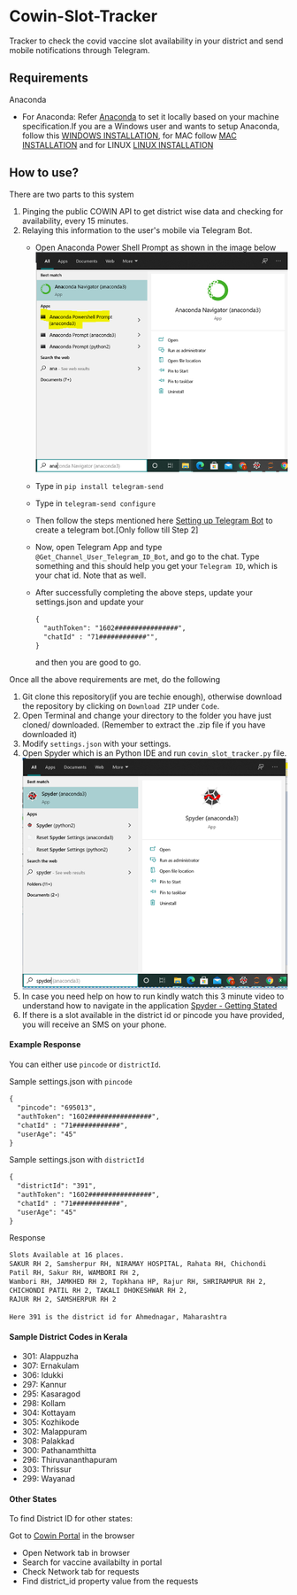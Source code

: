 # Cowin-Slot-Tracker
Tracker to check the covid vaccine slot availability in your district and send mobile notifications through Telegram.

## Requirements
Anaconda
  - For Anaconda: Refer [Anaconda](https://docs.anaconda.com/anaconda/install/) to set it locally based on your machine specification.If you are a Windows user and wants to setup Anaconda, follow this [WINDOWS INSTALLATION](https://www.youtube.com/watch?v=syijLJ3oQzU&ab_channel=AmitThinksAmitThinks), for MAC follow [MAC INSTALLATION](https://www.youtube.com/watch?v=V6ZAv7hBH6Y&ab_channel=JustUnderstandingData) and for LINUX [LINUX INSTALLATION](https://www.youtube.com/watch?v=WFswV4J2ZEs&ab_channel=BoostUpStation)

## How to use?
There are two parts to this system
1. Pinging the public COWIN API to get district wise data and checking for availability, every 15 minutes.
2. Relaying this information to the user's mobile via Telegram Bot.
    - Open Anaconda Power Shell Prompt as shown in the image below
      ![AnancondaPowershell](/images/anaconda_prompt.PNG)
    - Type in ```pip install telegram-send```
    - Type in ```telegram-send configure```
    - Then follow the steps mentioned here [Setting up Telegram Bot](https://medium.com/@robertbracco1/how-to-write-a-telegram-bot-to-send-messages-with-python-bcdf45d0a580) to create a telegram bot.[Only follow till Step 2]
    - Now, open Telegram App and type `@Get_Channel_User_Telegram_ID_Bot`, and go to the chat. Type something and this should help you get your `Telegram ID`, which is your chat id. Note that as well.
    - After successfully completing the above steps, update your settings.json and update your
      ```
      {
        "authToken": "1602################",
        "chatId" : "71############"",
      }
      ```

      and then you are good to go.

Once all the above requirements are met, do the following
1. Git clone this repository(if you are techie enough), otherwise download the repository by clicking on `Download ZIP` under `Code`.
2. Open Terminal and change your directory to the folder you have just cloned/ downloaded. (Remember to extract the .zip file if you have downloaded it)
3. Modify `settings.json` with your settings.   
4. Open Spyder which is an Python IDE and run `covin_slot_tracker.py` file.
   ![Spyder](/images/spyder.PNG)
5. In case you need help on how to run kindly watch this 3 minute video to understand how to navigate in the application [Spyder - Getting Stated](https://youtu.be/E2Dap5SfXkI)
6. If there is a slot available in the district id or pincode you have provided, you will receive an SMS on your phone.

#### Example Response
You can either use `pincode` or `districtId`.

Sample settings.json with `pincode`
```
{
  "pincode": "695013",
  "authToken": "1602################",
  "chatId" : "71############",
  "userAge": "45"
}
```

Sample settings.json with `districtId`
```
{
  "districtId": "391",
  "authToken": "1602################",
  "chatId" : "71############",
  "userAge": "45"
}
```

Response
```
Slots Available at 16 places.
SAKUR RH 2, Samsherpur RH, NIRAMAY HOSPITAL, Rahata RH, Chichondi Patil RH, Sakur RH, WAMBORI RH 2,
Wambori RH, JAMKHED RH 2, Topkhana HP, Rajur RH, SHRIRAMPUR RH 2, CHICHONDI PATIL RH 2, TAKALI DHOKESHWAR RH 2,
RAJUR RH 2, SAMSHERPUR RH 2

Here 391 is the district id for Ahmednagar, Maharashtra
```

#### Sample District Codes in Kerala
- 301: Alappuzha
- 307: Ernakulam
- 306: Idukki
- 297: Kannur
- 295: Kasaragod
- 298: Kollam
- 304: Kottayam
- 305: Kozhikode
- 302: Malappuram
- 308: Palakkad
- 300: Pathanamthitta
- 296: Thiruvananthapuram
- 303: Thrissur
- 299: Wayanad

#### Other States
To find District ID for other states:

Got to [Cowin Portal](https://www.cowin.gov.in/home) in the browser
- Open Network tab in browser
- Search for vaccine availabilty in portal
- Check Network tab for requests
- Find district_id property value from the requests
